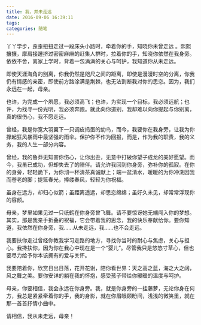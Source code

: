 ```yaml
---
title: 我，并未走远
date: 2016-09-06 16:39:11
tags:
categories: 随笔
---
```

丫丫学步，歪歪扭扭走过一段床头小路时，牵着你的手，知晓你未曾走远 。熙熙攘攘，摩肩接踵挤过密密麻麻的赶集人群时，拉着你的手，知晓你依然在我身旁。依依不舍，离家上学时，背着一包满满的关心与呵护，我知道你从未走远。

即使天涯海角的别离，你我仍然是咫尺之间的距离，即使是漫漫时空的分离，你我仍有情感的亲密，即使前方路涂满是荆棘，也无法割断我对你的思恋。因为，我们永远在一起，母亲。

也许，为完成一个夙愿，我必须高飞；也许，为实现一个目标，我必须远航；也许，为找寻一份光明，我必须奔跑。就此向你道别，我却难以向你提起与你别离，真的很伤心，我不愿走远。
<!-- more -->

曾经，我是你宽大羽翼下一只调皮捣蛋的幼鸟，而今，我要你在我身旁，让我为你撑起狂风暴雨中最坚强的雨伞。保护你不作为回报，而是，作为我的职责，我的义务，我的人生一部分内容。

曾经，我的鲁莽无知害你伤心，让你出丑，无意中打破你望子成龙的美好愿望。而今，我虽已成功，但却失去了的陪伴。请允许我回到你身旁，弥补你的孤寂。在你的身旁，轻轻跪下，为你沏一杯清茶真诚献上；端一盆清水，暖暖的为你冲洗因我而苍老的脚；提篮春光，捧缕春风，轻轻为你祝福。

虽身在远方，却归心似箭；虽距离遥远，却思恋绵绵；虽好久未见，却常常浮现你的容颜。

母亲，梦里如果见过一只纸鹤在你身旁曾飞舞。请不要惊讶她无端闯入你的梦想。其实，那是我亲手折叠的祝福，它会带着我的思念，我的快乐奉献给你。要你知道，我依然在你身旁，我……从未走远，我……也不会走远。

我要扶你走过曾经你教我学习走路的地方，寻找你当时的耐心与焦虑，关心与担心。我搀扶你，因为你在我心中现在是一个“婴儿”。尽管我只是悠悠寸草心，但也要尽力给予你本该拥有的爱与关怀。

我要陪着你，欣赏日出日落，花开花谢，陪你看世界：天之高之蓝，海之大之阔，风之舞之美。要你安详的躺在我的怀抱，感受孩子带给你暖暖的温度与呵护。

母亲，你要相信，我会永远在你身旁。我，就是你身旁的一挂藤萝，无论你身在何方，我总是紧紧牵着你的手，我的身影，就在你眉眼顾盼间，浅浅的微笑里，就在那一首首抒情小曲中。

请相信，我从未走远，母亲！

